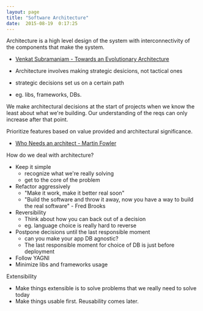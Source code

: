 ```yaml
---
layout: page
title: "Software Architecture"
date:  2015-08-19  0:17:25
---
```


Architecture is a high level design of the system
with interconnectivity of the components
that make the system.

* [Venkat Subramaniam - Towards an Evolutionary Architecture](https://vimeo.com/97537675)

* Architecture involves making
  strategic desicions, not tactical ones
* strategic decisions set us on a certain path
* eg. libs, frameworks, DBs.

We make architectural decisions at the start of projects
when we know the least about what we're building.
Our understanding of the reqs can only increase after that point.

Prioritize features based on value provided and architectural significance.

* [Who Needs an architect - Martin Fowler](http://martinfowler.com/ieeeSoftware/whoNeedsArchitect.pdf)

How do we deal with architecture?

* Keep it simple
  - recognize what we're really solving
  - get to the core of the problem
* Refactor aggressively
  - "Make it work, make it better real soon"
  - "Build the software and throw it away,
    now you have a way to build the real software" - Fred Brooks
* Reversibility
  - Think about how you can back out of a decision
  - eg. language choice is really hard to reverse
* Postpone decisions until the last responsible moment
  - can you make your app DB agnostic?
  - The last responsible moment for choice of DB
    is just before deployment
* Follow YAGNI
* Minimize libs and frameworks usage

Extensibility

- Make things extensible is to solve problems
  that we really need to solve today
- Make things usable first. Reusability comes later.

